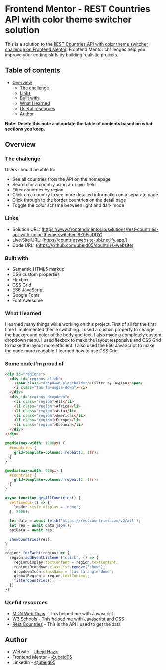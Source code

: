 # Frontend Mentor - REST Countries API with color theme switcher solution

This is a solution to the [REST Countries API with color theme switcher challenge on Frontend Mentor](https://www.frontendmentor.io/challenges/rest-countries-api-with-color-theme-switcher-5cacc469fec04111f7b848ca). Frontend Mentor challenges help you improve your coding skills by building realistic projects. 

## Table of contents

- [Overview](#overview)
  - [The challenge](#the-challenge)
  - [Links](#links)
  - [Built with](#built-with)
  - [What I learned](#what-i-learned)
  - [Useful resources](#useful-resources)
  - [Author](#author)

**Note: Delete this note and update the table of contents based on what sections you keep.**

## Overview

### The challenge

Users should be able to:

- See all countries from the API on the homepage
- Search for a country using an `input` field
- Filter countries by region
- Click on a country to see more detailed information on a separate page
- Click through to the border countries on the detail page
- Toggle the color scheme between light and dark mode

### Links

- Solution URL: (https://www.frontendmentor.io/solutions/rest-countries-api-with-color-theme-switcher-8Z9FicDDY)
- Live Site URL: (https://countrieswebsite-ubi.netlify.app/)
- Code URL: (https://github.com/ubejd05/countries-website)

### Built with

- Semantic HTML5 markup
- CSS custom properties
- Flexbox
- CSS Grid
- ES6 JavaScript
- Google Fonts
- Font Awesome

### What I learned

I learned many things while working on this project. First of all for the first time I implemented theme switching. I used a custom property to change the background color of the body and text. I also made a completely custom dropdown menu. 
I used flexbox to make the layout responsive and CSS Grid to make the layout more efficient. 
I also used the ES6 JavaScript to make the code more readable.
I learned how to use CSS Grid.


### Some code I'm proud of
```html
<div id="regions">
  <div id="regions-click">
    <span class="dropdown-placeholder">Filter by Region</span>
    <i class="fas fa-angle-down"></i>
  </div>
  <div id="regions-dropdown">
    <li class="region">All</li>
    <li class="region">Africa</li>
    <li class="region">Asia</li>
    <li class="region">Americas</li>
    <li class="region">Europe</li>
    <li class="region">Oceania</li>
  </div>
</div>
```
```css
@media(max-width: 1200px) {
  #countries {
    grid-template-columns: repeat(3, 1fr);
  }
}

@media(max-width: 920px) {
  #countries {
    grid-template-columns: repeat(2, 1fr);
  }
}
```
```js
async function getAllCountries() {
  setTimeout(() => {
    loader.style.display = 'none';
  }, 2000);

  let data = await fetch('https://restcountries.com/v2/all');
  let res = await data.json();
  apiData = await res;
  
  showCountries(res);
}

regions.forEach((region) => {
  region.addEventListener('click', () => {
    regionDisplay.textContent = region.textContent;
    regionsDropdown.classList.remove('show');
    dropdownIcon.className = 'fas fa-angle-down';
    globalRegion = region.textContent;
    filterCountries();
  })
})
```
### Useful resources

- [MDN Web Docs](https://developer.mozilla.org/) - This helped me with Javascript
- [W3 Schools](https://www.w3schools.com/) - This helped me with Javascript and CSS
- [Rest Countries](https://restcountries.com/) - This is the API I used to get the data


## Author

- Website - [Ubejd Haziri](https://www.ubejd-haziri.netlify.app)
- Frontend Mentor - [@ubejd05](https://www.frontendmentor.io/profile/ubejd05)
- LinkedIn - [@ubejd05](https://github.com/ubejd05)

